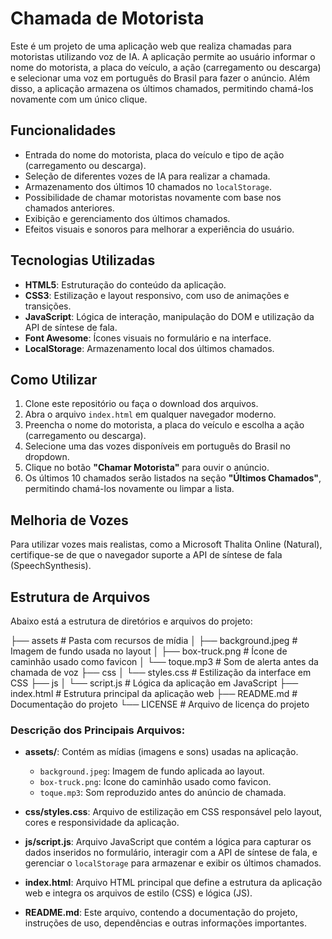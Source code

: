 # Chamada de Motorista

Este é um projeto de uma aplicação web que realiza chamadas para motoristas utilizando voz de IA. A aplicação permite ao usuário informar o nome do motorista, a placa do veículo, a ação (carregamento ou descarga) e selecionar uma voz em português do Brasil para fazer o anúncio. Além disso, a aplicação armazena os últimos chamados, permitindo chamá-los novamente com um único clique.

## Funcionalidades

- Entrada do nome do motorista, placa do veículo e tipo de ação (carregamento ou descarga).
- Seleção de diferentes vozes de IA para realizar a chamada.
- Armazenamento dos últimos 10 chamados no `localStorage`.
- Possibilidade de chamar motoristas novamente com base nos chamados anteriores.
- Exibição e gerenciamento dos últimos chamados.
- Efeitos visuais e sonoros para melhorar a experiência do usuário.

## Tecnologias Utilizadas

- **HTML5**: Estruturação do conteúdo da aplicação.
- **CSS3**: Estilização e layout responsivo, com uso de animações e transições.
- **JavaScript**: Lógica de interação, manipulação do DOM e utilização da API de síntese de fala.
- **Font Awesome**: Ícones visuais no formulário e na interface.
- **LocalStorage**: Armazenamento local dos últimos chamados.

## Como Utilizar

1. Clone este repositório ou faça o download dos arquivos.
2. Abra o arquivo `index.html` em qualquer navegador moderno.
3. Preencha o nome do motorista, a placa do veículo e escolha a ação (carregamento ou descarga).
4. Selecione uma das vozes disponíveis em português do Brasil no dropdown.
5. Clique no botão **"Chamar Motorista"** para ouvir o anúncio.
6. Os últimos 10 chamados serão listados na seção **"Últimos Chamados"**, permitindo chamá-los novamente ou limpar a lista.

## Melhoria de Vozes
Para utilizar vozes mais realistas, como a Microsoft Thalita Online (Natural), certifique-se de que o navegador suporte a API de síntese de fala (SpeechSynthesis).

## Estrutura de Arquivos

Abaixo está a estrutura de diretórios e arquivos do projeto:

├── assets # Pasta com recursos de mídia │ ├── background.jpeg # Imagem de fundo usada no layout │ ├── box-truck.png # Ícone de caminhão usado como favicon │ └── toque.mp3 # Som de alerta antes da chamada de voz ├── css │ └── styles.css # Estilização da interface em CSS ├── js │ └── script.js # Lógica da aplicação em JavaScript ├── index.html # Estrutura principal da aplicação web ├── README.md # Documentação do projeto └── LICENSE # Arquivo de licença do projeto


### Descrição dos Principais Arquivos:

- **assets/**: Contém as mídias (imagens e sons) usadas na aplicação.
  - `background.jpeg`: Imagem de fundo aplicada ao layout.
  - `box-truck.png`: Ícone do caminhão usado como favicon.
  - `toque.mp3`: Som reproduzido antes do anúncio de chamada.

- **css/styles.css**: Arquivo de estilização em CSS responsável pelo layout, cores e responsividade da aplicação.

- **js/script.js**: Arquivo JavaScript que contém a lógica para capturar os dados inseridos no formulário, interagir com a API de síntese de fala, e gerenciar o `localStorage` para armazenar e exibir os últimos chamados.

- **index.html**: Arquivo HTML principal que define a estrutura da aplicação web e integra os arquivos de estilo (CSS) e lógica (JS).

- **README.md**: Este arquivo, contendo a documentação do projeto, instruções de uso, dependências e outras informações importantes.
